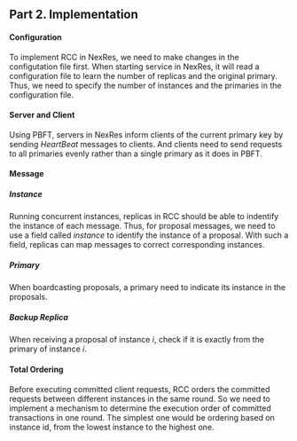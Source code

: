 ## Part 2. Implementation

#### Configuration

To implement RCC in NexRes, we need to make changes in the configutation file first. When starting service in NexRes, it will read a configuration file to learn the number of replicas and the original primary. Thus, we need to specify the number of instances and the primaries in the configuration file.

#### Server and Client

Using PBFT, servers in NexRes inform clients of the current primary key by sending *HeartBeat* messages to clients. And clients need to send requests to all primaries evenly rather than a single primary as it does in PBFT.

#### Message

##### Instance

Running concurrent instances, replicas in RCC should be able to indentify the instance of each message. Thus, for proposal messages, we need to use a field called *instance* to identify the instance of a proposal. With such a field, replicas can map messages to correct corresponding instances.

##### Primary

When boardcasting proposals, a primary need to indicate its instance in the proposals.

##### Backup Replica

When receiving a proposal of instance *i*, check if it is exactly from the primary of instance *i*.

#### Total Ordering

Before executing committed client requests, RCC orders the committed requests between different instances in the same round. So we need to implement a mechanism to determine the execution order of committed transactions in one round. The simplest one would be ordering based on instance id, from the lowest instance to the highest one.


